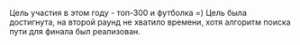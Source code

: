 Цель участия в этом году - топ-300 и футболка =) 
Цель была достигнута, на второй раунд не хватило времени, хотя алгоритм поиска пути для финала был реализован.
